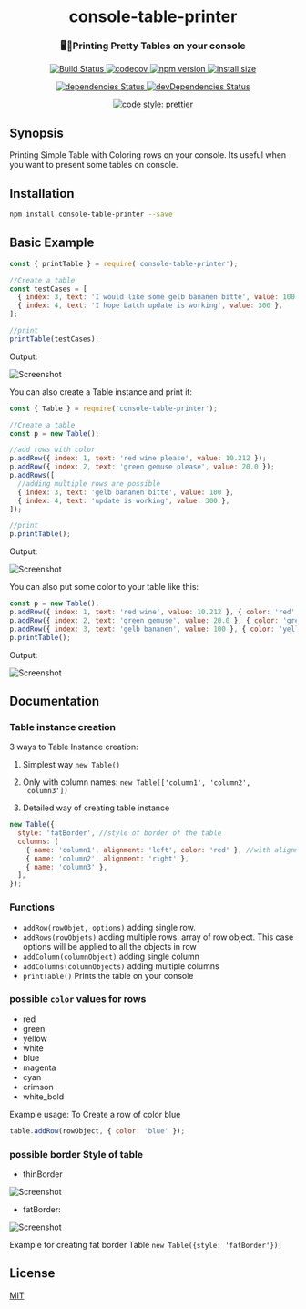 <h1 align="center">console-table-printer</h1>
<h3 align="center">🖥️🍭Printing Pretty Tables on your console</h3>
<p align="center">
  <a href="https://travis-ci.org/ayonious/console-table-printer">
    <img alt="Build Status" src="https://travis-ci.org/ayonious/console-table-printer.svg?branch=master">
  </a>
  <a href="https://codecov.io/gh/ayonious/console-table-printer">
    <img alt="codecov" src="https://codecov.io/gh/ayonious/console-table-printer/branch/master/graph/badge.svg">
  </a>
  <a href="https://badge.fury.io/js/console-table-printer">
    <img alt="npm version" src="https://badge.fury.io/js/console-table-printer.svg">
  </a>
  <a href="https://packagephobia.now.sh/result?p=console-table-printer">
    <img alt="install size" src="https://packagephobia.now.sh/badge?p=console-table-printer@latest">
  </a>
</p>
<p align="center">
  <a href="https://david-dm.org/ayonious/console-table-printer">
    <img alt="dependencies Status" src="https://david-dm.org/ayonious/console-table-printer/status.svg">
  </a>
  <a href="https://david-dm.org/ayonious/console-table-printer?type=dev">
    <img alt="devDependencies Status" src="https://david-dm.org/ayonious/console-table-printer/dev-status.svg">
  </a>
</p>
<p align="center">
  <a href="https://github.com/prettier/prettier">
    <img alt="code style: prettier" src="https://img.shields.io/badge/code_style-prettier-ff69b4.svg?style=plastic">
  </a>
</p>

## Synopsis

Printing Simple Table with Coloring rows on your console. Its useful when you want to present some tables on console.

## Installation

```bash
npm install console-table-printer --save
```

## Basic Example

```javascript
const { printTable } = require('console-table-printer');

//Create a table
const testCases = [
  { index: 3, text: 'I would like some gelb bananen bitte', value: 100 },
  { index: 4, text: 'I hope batch update is working', value: 300 },
];

//print
printTable(testCases);
```

Output:

![Screenshot](https://cdn.jsdelivr.net/gh/ayonious/console-table-printer@master/static-resources/quick-print.png)

You can also create a Table instance and print it:

```javascript
const { Table } = require('console-table-printer');

//Create a table
const p = new Table();

//add rows with color
p.addRow({ index: 1, text: 'red wine please', value: 10.212 });
p.addRow({ index: 2, text: 'green gemuse please', value: 20.0 });
p.addRows([
  //adding multiple rows are possible
  { index: 3, text: 'gelb bananen bitte', value: 100 },
  { index: 4, text: 'update is working', value: 300 },
]);

//print
p.printTable();
```

Output:

![Screenshot](https://cdn.jsdelivr.net/gh/ayonious/console-table-printer@master/static-resources/screenshot-simple.png)

You can also put some color to your table like this:

```javascript
const p = new Table();
p.addRow({ index: 1, text: 'red wine', value: 10.212 }, { color: 'red' });
p.addRow({ index: 2, text: 'green gemuse', value: 20.0 }, { color: 'green' });
p.addRow({ index: 3, text: 'gelb bananen', value: 100 }, { color: 'yellow' });
p.printTable();
```

Output:

![Screenshot](https://cdn.jsdelivr.net/gh/ayonious/console-table-printer@master/static-resources/screenshot-colored.png)

## Documentation

### Table instance creation

3 ways to Table Instance creation:

1. Simplest way `new Table()`

2. Only with column names: `new Table(['column1', 'column2', 'column3'])`

3. Detailed way of creating table instance

```javascript
new Table({
  style: 'fatBorder', //style of border of the table
  columns: [
    { name: 'column1', alignment: 'left', color: 'red' }, //with alignment and color
    { name: 'column2', alignment: 'right' },
    { name: 'column3' },
  ],
});
```

### Functions

- `addRow(rowObjet, options)` adding single row.
- `addRows(rowObjets)` adding multiple rows. array of row object. This case options will be applied to all the objects in row
- `addColumn(columnObject)` adding single column
- `addColumns(columnObjects)` adding multiple columns
- `printTable()` Prints the table on your console

### possible `color` values for rows

- red
- green
- yellow
- white
- blue
- magenta
- cyan
- crimson
- white_bold

Example usage: To Create a row of color blue

```js
table.addRow(rowObject, { color: 'blue' });
```

### possible border Style of table

- thinBorder

![Screenshot](https://cdn.jsdelivr.net/gh/ayonious/console-table-printer@master/static-resources/screenshot-thin-border.png)

- fatBorder:

![Screenshot](https://cdn.jsdelivr.net/gh/ayonious/console-table-printer@master/static-resources/screenshot-fat-border.png)

Example for creating fat border Table `new Table({style: 'fatBorder'});`

## License

[MIT](https://github.com/ayonious/console-table-printer/blob/master/LICENSE)
